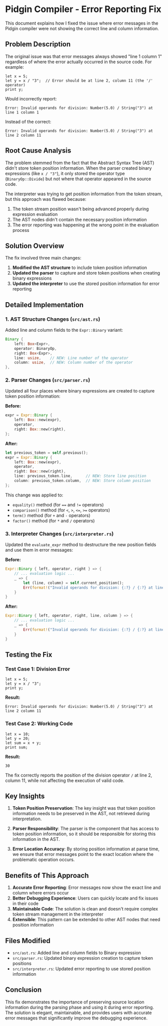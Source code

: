 # Pidgin Compiler - Error Reporting Fix

This document explains how I fixed the issue where error messages in the Pidgin compiler were not showing the correct line and column information.

## Problem Description

The original issue was that error messages always showed "line 1 column 1" regardless of where the error actually occurred in the source code. For example:

```pidgin
let x = 5;
let y = x / "3";  // Error should be at line 2, column 11 (the '/' operator)
print y;
```

Would incorrectly report:
```
Error: Invalid operands for division: Number(5.0) / String("3") at line 1 column 1
```

Instead of the correct:
```
Error: Invalid operands for division: Number(5.0) / String("3") at line 2 column 11
```

## Root Cause Analysis

The problem stemmed from the fact that the Abstract Syntax Tree (AST) didn't store token position information. When the parser created binary expressions (like `x / "3"`), it only stored the operator type (`BinaryOp::Divide`) but not where that operator appeared in the source code.

The interpreter was trying to get position information from the token stream, but this approach was flawed because:

1. The token stream position wasn't being advanced properly during expression evaluation
2. The AST nodes didn't contain the necessary position information
3. The error reporting was happening at the wrong point in the evaluation process

## Solution Overview

The fix involved three main changes:

1. **Modified the AST structure** to include token position information
2. **Updated the parser** to capture and store token positions when creating binary expressions
3. **Updated the interpreter** to use the stored position information for error reporting

## Detailed Implementation

### 1. AST Structure Changes (`src/ast.rs`)

Added line and column fields to the `Expr::Binary` variant:

```rust
Binary {
    left: Box<Expr>,
    operator: BinaryOp,
    right: Box<Expr>,
    line: usize,    // NEW: Line number of the operator
    column: usize,  // NEW: Column number of the operator
},
```

### 2. Parser Changes (`src/parser.rs`)

Updated all four places where binary expressions are created to capture token position information:

**Before:**
```rust
expr = Expr::Binary {
    left: Box::new(expr),
    operator,
    right: Box::new(right),
};
```

**After:**
```rust
let previous_token = self.previous();
expr = Expr::Binary {
    left: Box::new(expr),
    operator,
    right: Box::new(right),
    line: previous_token.line,      // NEW: Store line position
    column: previous_token.column,  // NEW: Store column position
};
```

This change was applied to:
- `equality()` method (for `==` and `!=` operators)
- `comparison()` method (for `<`, `>`, `<=`, `>=` operators)
- `term()` method (for `+` and `-` operators)
- `factor()` method (for `*` and `/` operators)

### 3. Interpreter Changes (`src/interpreter.rs`)

Updated the `evaluate_expr` method to destructure the new position fields and use them in error messages:

**Before:**
```rust
Expr::Binary { left, operator, right } => {
    // ... evaluation logic ...
    _ => {
        let (line, column) = self.current_position();
        Err(format!("Invalid operands for division: {:?} / {:?} at line {} column {}", left_val, right_val, line, column))
    }
}
```

**After:**
```rust
Expr::Binary { left, operator, right, line, column } => {
    // ... evaluation logic ...
    _ => {
        Err(format!("Invalid operands for division: {:?} / {:?} at line {} column {}", left_val, right_val, line, column))
    }
}
```

## Testing the Fix

### Test Case 1: Division Error
```pidgin
let x = 5;
let y = x / "3";
print y;
```

**Result:**
```
Error: Invalid operands for division: Number(5.0) / String("3") at line 2 column 11
```

### Test Case 2: Working Code
```pidgin
let x = 10;
let y = 20;
let sum = x + y;
print sum;
```

**Result:**
```
30
```

The fix correctly reports the position of the division operator `/` at line 2, column 11, while not affecting the execution of valid code.

## Key Insights

1. **Token Position Preservation**: The key insight was that token position information needs to be preserved in the AST, not retrieved during interpretation.

2. **Parser Responsibility**: The parser is the component that has access to token position information, so it should be responsible for storing this information in the AST.

3. **Error Location Accuracy**: By storing position information at parse time, we ensure that error messages point to the exact location where the problematic operation occurs.

## Benefits of This Approach

1. **Accurate Error Reporting**: Error messages now show the exact line and column where errors occur
2. **Better Debugging Experience**: Users can quickly locate and fix issues in their code
3. **Maintainable Code**: The solution is clean and doesn't require complex token stream management in the interpreter
4. **Extensible**: This pattern can be extended to other AST nodes that need position information

## Files Modified

- `src/ast.rs`: Added line and column fields to Binary expression
- `src/parser.rs`: Updated binary expression creation to capture token positions
- `src/interpreter.rs`: Updated error reporting to use stored position information

## Conclusion

This fix demonstrates the importance of preserving source location information during the parsing phase and using it during error reporting. The solution is elegant, maintainable, and provides users with accurate error messages that significantly improve the debugging experience.
